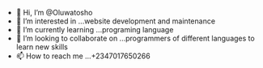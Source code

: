 - 👋 Hi, I’m @Oluwatosho
- 👀 I’m interested in ...website development and maintenance 
- 🌱 I’m currently learning ...programing language
- 💞️ I’m looking to collaborate on ...programmers of different languages to learn new skills
- 📫 How to reach me ...+2347017650266 

<!---
Oluwatosho/Oluwatosho is a ✨ special ✨ repository because its `README.md` (this file) appears on your GitHub profile.
You can click the Preview link to take a look at your changes.
--->
